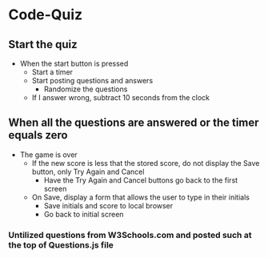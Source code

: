 # Code-Quiz

## Start the quiz
* When the start button is pressed
  * Start a timer
  * Start posting questions and answers
    * Randomize the questions
  * If I answer wrong, subtract 10 seconds from the clock

## When all the questions are answered or the timer equals zero
* The game is over
  * If the new score is less that the stored score, do not display the Save button, only Try Again and Cancel
    * Have the Try Again and Cancel buttons go back to the first screen
  * On Save, display a form that allows the user to type in their initials
    * Save initials and score to local browser
    * Go back to initial screen

### Untilized questions from W3Schools.com and posted such at the top of Questions.js file